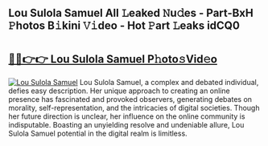 ## Lou Sulola Samuel All 𝙻eaked 𝙽u𝚍es - Part-BxH 𝙿hotos B𝚒kini 𝚅𝚒deo - Hot 𝙿art 𝙻eaks idCQ0

# <h2><a href="http://ld425q8.urlbe.top/?page=Lou+Sulola+Samuel">🔗🔗👉👉 Lou Sulola Samuel P𝚑oto𝚜Vid𝚎o</a></h2>

[![Lou Sulola Samuel](https://i.imgur.com/eBuTRDB.gif)](http://ld425q8.urlbe.top/?page=Lou+Sulola+Samuel)
Lou Sulola Samuel, a complex and debated individual, defies easy description. Her unique approach to creating an online presence has fascinated and provoked observers, generating debates on morality, self-representation, and the intricacies of digital societies. Though her future direction is unclear, her influence on the online community is indisputable. Boasting an unyielding resolve and undeniable allure, Lou Sulola Samuel potential in the digital realm is limitless.
